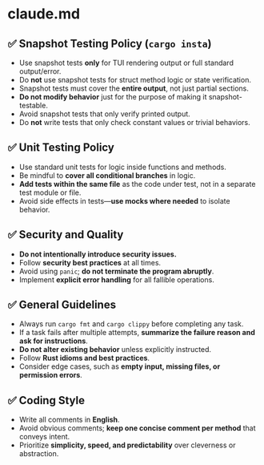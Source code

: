 # claude.md

## ✅ Snapshot Testing Policy (`cargo insta`)

- Use snapshot tests **only** for TUI rendering output or full standard output/error.
- Do **not** use snapshot tests for struct method logic or state verification.
- Snapshot tests must cover the **entire output**, not just partial sections.
- **Do not modify behavior** just for the purpose of making it snapshot-testable.
- Avoid snapshot tests that only verify printed output.
- Do **not** write tests that only check constant values or trivial behaviors.

## ✅ Unit Testing Policy

- Use standard unit tests for logic inside functions and methods.
- Be mindful to **cover all conditional branches** in logic.
- **Add tests within the same file** as the code under test, not in a separate test module or file.
- Avoid side effects in tests—**use mocks where needed** to isolate behavior.

## ✅ Security and Quality

- **Do not intentionally introduce security issues.**
- Follow **security best practices** at all times.
- Avoid using `panic`; **do not terminate the program abruptly**.
- Implement **explicit error handling** for all fallible operations.

## ✅ General Guidelines

- Always run `cargo fmt` and `cargo clippy` before completing any task.
- If a task fails after multiple attempts, **summarize the failure reason and ask for instructions**.
- **Do not alter existing behavior** unless explicitly instructed.
- Follow **Rust idioms and best practices**.
- Consider edge cases, such as **empty input, missing files, or permission errors**.

## ✅ Coding Style

- Write all comments in **English**.
- Avoid obvious comments; **keep one concise comment per method** that conveys intent.
- Prioritize **simplicity, speed, and predictability** over cleverness or abstraction.